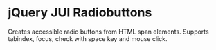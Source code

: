 jQuery JUI Radiobuttons
=======================

Creates accessible radio buttons from HTML span elements. Supports tabindex, focus, check with space key and mouse click.
